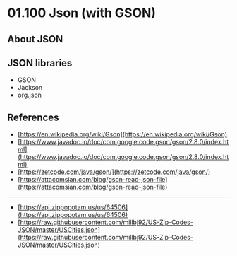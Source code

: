 # 01.100 Json (with GSON)

## About JSON

## JSON libraries

* GSON
* Jackson
* org.json


## References

* [https://en.wikipedia.org/wiki/Gson](https://en.wikipedia.org/wiki/Gson)
* [https://www.javadoc.io/doc/com.google.code.gson/gson/2.8.0/index.html](https://www.javadoc.io/doc/com.google.code.gson/gson/2.8.0/index.html)
* [https://zetcode.com/java/gson/](https://zetcode.com/java/gson/)
* [https://attacomsian.com/blog/gson-read-json-file](https://attacomsian.com/blog/gson-read-json-file)

---
* [https://api.zippopotam.us/us/64506](https://api.zippopotam.us/us/64506)
* [https://raw.githubusercontent.com/millbj92/US-Zip-Codes-JSON/master/USCities.json](https://raw.githubusercontent.com/millbj92/US-Zip-Codes-JSON/master/USCities.json)
